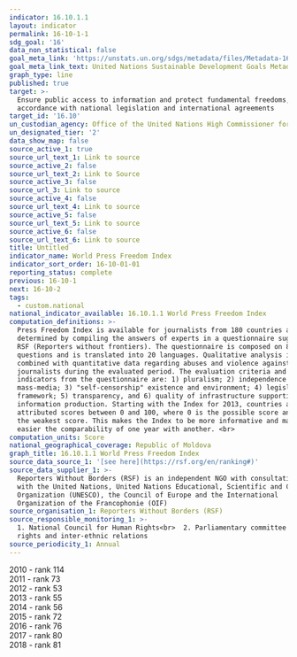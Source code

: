 ```yaml
---
indicator: 16.10.1.1
layout: indicator
permalink: 16-10-1-1
sdg_goal: '16'
data_non_statistical: false
goal_meta_link: 'https://unstats.un.org/sdgs/metadata/files/Metadata-16-10-01.pdf'
goal_meta_link_text: United Nations Sustainable Development Goals Metadata (pdf 1361kB)
graph_type: line
published: true
target: >-
  Ensure public access to information and protect fundamental freedoms, in
  accordance with national legislation and international agreements
target_id: '16.10'
un_custodian_agency: Office of the United Nations High Commissioner for Human Rights (OHCHR)
un_designated_tier: '2'
data_show_map: false
source_active_1: true
source_url_text_1: Link to source
source_active_2: false
source_url_text_2: Link to Source
source_active_3: false
source_url_3: Link to source
source_active_4: false
source_url_text_4: Link to source
source_active_5: false
source_url_text_5: Link to source
source_active_6: false
source_url_text_6: Link to source
title: Untitled
indicator_name: World Press Freedom Index
indicator_sort_order: 16-10-01-01
reporting_status: complete
previous: 16-10-1
next: 16-10-2
tags:
  - custom.national
national_indicator_available: 16.10.1.1 World Press Freedom Index
computation_definitions: >-
  Press Freedom Index is available for journalists from 180 countries and is
  determined by compiling the answers of experts in a questionnaire suggested by
  RSF (Reporters without frontiers). The questionnaire is composed on 87
  questions and is translated into 20 languages. Qualitative analysis is
  combined with quantitative data regarding abuses and violence against
  journalists during the evaluated period. The evaluation criteria and
  indicators from the questionnaire are: 1) pluralism; 2) independence of
  mass-media; 3) "self-censorship" existence and environment; 4) legislative
  framework; 5) transparency, and 6) quality of infrastructure supporting
  information production. Starting with the Index for 2013, countries are
  attributed scores between 0 and 100, where 0 is the possible score and 100 is
  the weakest score. This makes the Index to be more informative and makes
  easier the comparability of one year with another. <br>
computation_units: Score
national_geographical_coverage: Republic of Moldova
graph_title: 16.10.1.1 World Press Freedom Index
source_data_source_1: '[see here](https://rsf.org/en/ranking#)'
source_data_supplier_1: >-
  Reporters Without Borders (RSF) is an independent NGO with consultative status
  with the United Nations, United Nations Educational, Scientific and Cultural
  Organization (UNESCO), the Council of Europe and the International
  Organization of the Francophonie (OIF)
source_organisation_1: Reporters Without Borders (RSF)
source_responsible_monitoring_1: >-
  1. National Council for Human Rights<br>  2. Parliamentary committee for human
  rights and inter-ethnic relations
source_periodicity_1: Annual
---
```

2010 - rank 114<br>
2011 - rank 73<br>
2012 - rank 53<br>
2013 - rank 55<br>
2014 - rank 56<br>
2015 - rank 72<br>
2016 - rank 76<br>
2017 - rank 80<br>
2018 - rank 81
